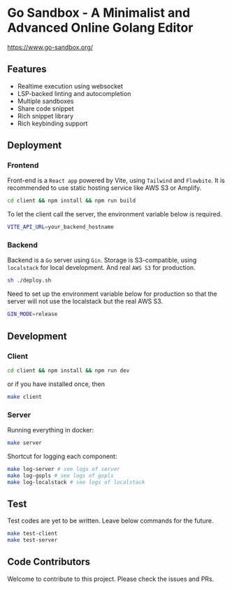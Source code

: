 # Go Sandbox - A Minimalist and Advanced Online Golang Editor

https://www.go-sandbox.org/

## Features

- Realtime execution using websocket
- LSP-backed linting and autocompletion
- Multiple sandboxes
- Share code snippet
- Rich snippet library
- Rich keybinding support

## Deployment

### Frontend
Front-end is a `React app` powered by Vite, using `Tailwind` and `Flowbite`.
It is recommended to use static hosting service like AWS S3 or Amplify.

```bash
cd client && npm install && npm run build
```

To let the client call the server, the environment variable below is required.

```bash
VITE_API_URL=your_backend_hostname
```

### Backend

Backend is a `Go` server using `Gin`. Storage is S3-compatible, using `localstack` for local development. And real `AWS S3` for production.
```bash
sh ./deploy.sh
```

Need to set up the environment variable below for production so that the server will not use the localstack but the real AWS S3.

```bash
GIN_MODE=release
```

## Development

### Client

```bash
cd client && npm install && npm run dev
```

or if you have installed once, then

```bash
make client
```

### Server

Running everything in docker:
```bash
make server
```

Shortcut for logging each component:
```bash
make log-server # see logs of server
make log-gopls # see logs of gopls
make log-localstack # see logs of localstack
```

## Test
 Test codes are yet to be written. Leave below commands for the future.

```bash
make test-client
make test-server
```

## Code Contributors

Welcome to contribute to this project. Please check the issues and PRs.
